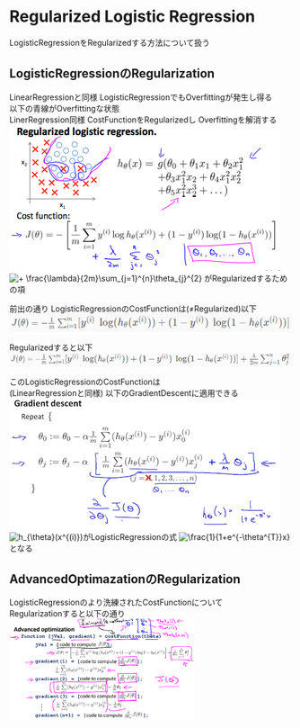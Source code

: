 # Regularized Logistic Regression
LogisticRegressionをRegularizedする方法について扱う  

## LogisticRegressionのRegularization
LinearRegressionと同様 LogisticRegressionでもOverfittingが発生し得る  
以下の青線がOverfittingな状態  
LinerRegression同様 CostFunctionをRegularizedし Overfittingを解消する    
<img src="../../img/03_11_intuition_of_normalized_logistic_regression.png"  >  
<img src="https://latex.codecogs.com/gif.latex?&plus;&space;\frac{\lambda}{2m}\sum_{j=1}^{n}\theta_{j}^{2}" title="+ \frac{\lambda}{2m}\sum_{j=1}^{n}\theta_{j}^{2}" /> がRegularizedするための項  

前出の通り LogisticRegressionのCostFunctionは(≠Regularized)以下
<img src="../../img/03_11_cost_function_of_logistic_regression.png"  >  

Regularizedすると以下
<img src="../../img/03_11_regularized_cost_function_of_logistic_regression.png"  >

このLogisticRegressionのCostFunctionは  
(LinearRegressionと同様) 以下のGradientDescentに適用できる  
<img src="../../img/03_11_regularized_gradient_descent_of_logistic_regression.png"  >  
<img src="https://latex.codecogs.com/gif.latex?h_{\theta}(x^{(i)})" title="h_{\theta}(x^{(i)})" />がLogisticRegressionの式 <img src="https://latex.codecogs.com/gif.latex?\frac{1}{1&plus;e^{-\theta^{T}}x}" title="\frac{1}{1+e^{-\theta^{T}}x}" /> となる  

## AdvancedOptimazationのRegularization
LogisticRegressionのより洗練されたCostFunctionについて  
Regularizationすると以下の通り  
<img src="../../img/03_11_regularized_advanced_optimazation_of_logistic_regression.png" width=65% >  

